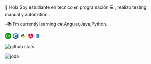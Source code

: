 👋 Hola
Soy estudiante en tecnico en programación 💻 , realizo testing manual y automation .
 
-📚 I’m currently learning c#,Angular,Java,Python.

<code><img height="20" src="https://raw.githubusercontent.com/github/explore/80688e429a7d4ef2fca1e82350fe8e3517d3494d/topics/csharp/csharp.png"></code>
<code><img height="20" src="https://raw.githubusercontent.com/github/explore/80688e429a7d4ef2fca1e82350fe8e3517d3494d/topics/cpp/cpp.png"></code>
<code><img height="20" src="https://raw.githubusercontent.com/github/explore/80688e429a7d4ef2fca1e82350fe8e3517d3494d/topics/python/python.png"></code>
<code><img height="20" src="https://raw.githubusercontent.com/github/explore/80688e429a7d4ef2fca1e82350fe8e3517d3494d/topics/angular/angular.png"></code>
<code><img height="20" src="https://raw.githubusercontent.com/github/explore/80688e429a7d4ef2fca1e82350fe8e3517d3494d/topics/sql/sql.png"></code>


![github stats](https://github-readme-stats.vercel.app/api?username=LorenaMelgarejo&show_icons=true)

![joda](https://user-images.githubusercontent.com/22152649/87807683-ef79a900-c82e-11ea-962e-5d5bf905ac51.gif)




